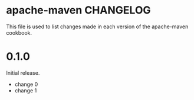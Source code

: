 # apache-maven CHANGELOG

This file is used to list changes made in each version of the apache-maven cookbook.

# 0.1.0

Initial release.

- change 0
- change 1

